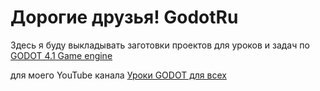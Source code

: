 # Дорогие друзья! GodotRu
Здесь я буду выкладывать заготовки проектов для уроков и задач по [GODOT 4.1 Game engine](https://godotengine.org/) 

для моего YouTube канала [Уроки GODOT для всех](https://www.youtube.com/@GODOTru)
